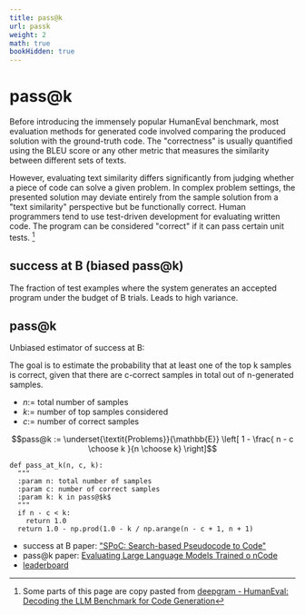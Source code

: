 ```yaml
---
title: pass@k
url: passk
weight: 2
math: true
bookHidden: true
---
```

# pass@k
Before introducing the immensely popular HumanEval benchmark, most evaluation methods for generated code involved comparing the produced solution with the ground-truth code. The "correctness" is usually quantified using the BLEU score or any other metric that measures the similarity between different sets of texts.

However, evaluating text similarity differs significantly from judging whether a piece of code can solve a given problem. In complex problem settings, the presented solution may deviate entirely from the sample solution from a "text similarity" perspective but be functionally correct. Human programmers tend to use test-driven development for evaluating written code. The program can be considered "correct" if it can pass certain unit tests. [^1]

## success at B (biased pass@k)
The fraction of test examples where the system generates an accepted program under the budget of B trials. Leads to high variance.

## pass@k
Unbiased estimator of success at B:

The goal is to estimate the probability that at least one of the top k samples is correct, given that there are c-correct samples in total out of n-generated samples.

- $n:=$ total number of samples
- $k:=$ number of top samples considered
- $c:=$ number of correct samples

$$pass@k := \underset{\textit{Problems}}{\mathbb{E}} \left[ 1 - \frac{ n - c \choose k }{n \choose k} \right]$$

```
def pass_at_k(n, c, k): 
  """ 
  :param n: total number of samples 
  :param c: number of correct samples 
  :param k: k in pass@$k$ 
  """ 
  if n - c < k: 
    return 1.0 
  return 1.0 - np.prod(1.0 - k / np.arange(n - c + 1, n + 1)
```

- success at B paper: ["SPoC: Search-based Pseudocode to Code"](https://proceedings.neurips.cc/paper/2019/file/7298332f04ac004a0ca44cc69ecf6f6b-Paper.pdf)
- pass@k paper: [Evaluating Large Language Models Trained o nCode](https://arxiv.org/pdf/2107.03374.pdf)
- [leaderboard](https://paperswithcode.com/sota/code-generation-on-humaneval)

[^1]: Some parts of this page are copy pasted from [deepgram - HumanEval: Decoding the LLM Benchmark for Code Generation](https://deepgram.com/learn/humaneval-llm-benchmark)